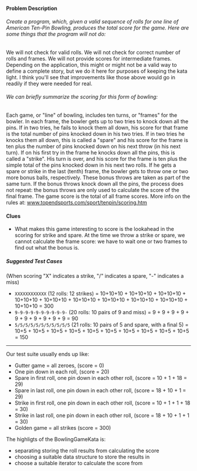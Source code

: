 #### Problem Description

###### Create a program, which, given a valid sequence of rolls for one line of American Ten-Pin Bowling, produces the total score for the game. Here are some things that the program will not do:

We will not check for valid rolls.
We will not check for correct number of rolls and frames.
We will not provide scores for intermediate frames.
Depending on the application, this might or might not be a valid way to define a complete story, but we do it here for purposes of keeping the kata light. I think you'll see that improvements like those above would go in readily if they were needed for real.

###### We can briefly summarize the scoring for this form of bowling:

Each game, or "line" of bowling, includes ten turns, or "frames" for the bowler.
In each frame, the bowler gets up to two tries to knock down all the pins.
If in two tries, he fails to knock them all down, his score for that frame is the total number of pins knocked down in his two tries.
If in two tries he knocks them all down, this is called a "spare" and his score for the frame is ten plus the number of pins knocked down on his next throw (in his next turn).
If on his first try in the frame he knocks down all the pins, this is called a "strike". His turn is over, and his score for the frame is ten plus the simple total of the pins knocked down in his next two rolls.
If he gets a spare or strike in the last (tenth) frame, the bowler gets to throw one or two more bonus balls, respectively. These bonus throws are taken as part of the same turn. If the bonus throws knock down all the pins, the process does not repeat: the bonus throws are only used to calculate the score of the final frame.
The game score is the total of all frame scores.
More info on the rules at: www.topendsports.com/sport/tenpin/scoring.htm

#### Clues

 - What makes this game interesting to score is the lookahead in the scoring for strike and spare. At the time we throw a strike or spare, we cannot calculate the frame score: we have to wait one or two frames to find out what the bonus is.

##### Suggested Test Cases

(When scoring "X" indicates a strike, "/" indicates a spare, "-" indicates a miss)

 - `XXXXXXXXXXXX` (12 rolls: 12 strikes) = 10+10+10 + 10+10+10 + 10+10+10 + 10+10+10 + 10+10+10 + 10+10+10 + 10+10+10 + 10+10+10 + 10+10+10 + 10+10+10 = 300
 - `9-9-9-9-9-9-9-9-9-9-` (20 rolls: 10 pairs of 9 and miss) = 9 + 9 + 9 + 9 + 9 + 9 + 9 + 9 + 9 + 9 = 90
 - `5/5/5/5/5/5/5/5/5/5/5` (21 rolls: 10 pairs of 5 and spare, with a final 5) = 10+5 + 10+5 + 10+5 + 10+5 + 10+5 + 10+5 + 10+5 + 10+5 + 10+5 + 10+5 = 150


---------

Our test suite usually ends up like:

 - Gutter game = all zeroes, (score = 0)
 - One pin down in each roll, (score = 20)
 - Spare in first roll, one pin down in each other roll, (score = 10 + 1 + 18 = 29)
 - Spare in last roll, one pin down in each other roll, (score = 18 + 10 + 1 = 29)
 - Strike in first roll, one pin down in each other roll, (score = 10 + 1 + 1 + 18 = 30)
 - Strike in last roll, one pin down in each other roll, (score = 18 + 10 + 1 + 1 = 30)
 - Golden game = all strikes (score = 300)

The highligts of the BowlingGameKata is:

 - separating storing the roll results from calculating the score
 - choosing a suitable data structure to store the results in
 - choose a suitable iterator to calculate the score from
